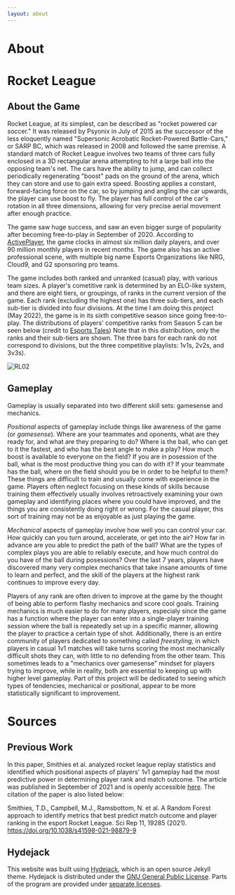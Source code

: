 ```yaml
---
layout: about
---
```


# About

<!--author-->

# Rocket League

## About the Game

Rocket League, at its simplest, can be described as "rocket powered car soccer." It was released
by Psyonix in July of 2015 as the successor of the less eloquently named "Supersonic Acrobatic
Rocket-Powered Battle-Cars," or SARP BC, which was released in 2008 and followed the same premise.
A standard match of Rocket League involves two teams of three cars fully enclosed in a 3D 
rectangular arena attempting to hit a large ball into the opposing team's net. The cars have the
ability to jump, and can collect periodically regenerating "boost" pads on the ground of the arena,
which they can store and use to gain extra speed. Boosting applies a constant, forward-facing force
on the car, so by jumping and angling the car upwards, the player can use boost to fly. The player
has full control of the car's rotation in all three dimensions, allowing for very precise aerial
movement after enough practice.

The game saw huge success, and saw an even bigger surge of popularity after becoming free-to-play
in September of 2020. According to [ActivePlayer][RL00], the game clocks in almost six million
daily players, and over 90 million monthly players in recent months. The game also has an active
professional scene, with multiple big name Esports Organizations like NRG, Cloud9, and G2
sponsoring pro teams.

The game includes both ranked and unranked (casual) play, with various team sizes. A player's
cometitive rank is determined by an ELO-like system, and there are eight tiers, or groupings, of 
ranks in the current version of the game. Each rank (excluding the highest one) has three
sub-tiers, and each sub-tier is divided into four divisions. At the time I am doing this project
(May 2022), the game is in its sixth competitive season since going free-to-play. The distributions
of players' competitive ranks from Season 5 can be seen below (credit to [Esports Tales][RL01])
Note that in this distribution, only the ranks and their sub-tiers are shown. The three bars for
each rank do not correspond to divisions, but the three competitive playlists: 1v1s, 2v2s, and
3v3s).

![RL02]

## Gameplay

Gameplay is usually separated into two different skill sets: gamesense and mechanics.

*Positional* aspects of gameplay include things like awareness of the game (or *gamesense*).
Where are your teammates and oponents, what are they ready for, and what are they preparing to do?
Where is the ball, who can get to it the fastest, and who has the best angle to make a play? How
much boost is available to everyone on the field? If you are in posession of the ball, what is the
most productive thing you can do with it? If your teammate has the ball, where on the field should
you be in order to be helpful to them? These things are difficult to train and usually come with
experience in the game. Players often neglect focusing on these kinds of skills because training
them effectively usually involves retroactively examining your own gameplay and identifying places
where you could have improved, and the things you are consistently doing right or wrong. For the
casual player, this sort of training may not be as enjoyable as just playing the game.

*Mechanical* aspects of gameplay involve how well you can control your car. How quickly can you
turn around, accelerate, or get into the air? How far in advance are you able to predict the path
of the ball? What are the types of complex plays you are able to reliably execute, and how much
control do you have of the ball during posessions? Over the last 7 years, players have discovered
many very complex mechanics that take insane amounts of time to learn and perfect, and the skill of
the players at the highest rank continues to improve every day.

Players of any rank are often driven to improve at the game by the thought of being able to perform
flashy mechanics and score cool goals. Training mechanics is much easier to do for many players,
especialy since the game has a function where the player can enter into a single-player training
session where the ball is repeatedly set up in a specific manner, allowing the player to practice
a certain type of shot. Additionally, there is an entire community of players dedicated to
something called *freestyling,* in which players in casual 1v1 matches will take turns scoring the
most mechanically difficult shots they can, with little to no defending from the other team. This
sometimes leads to a "mechanics over gamesense" mindset for players trying to improve, while in
reality, both are essential to keeping up with higher level gameplay. Part of this project will be
dedicated to seeing which types of tendencies, mechanical or positional, appear to be more
statistically significant to improvement.

# Sources

## Previous Work

In this paper, Smithies et al. analyzed rocket league replay statistics and identified which
positional aspects of players' 1v1 gameplay had the most predictive power in determining player
rank and match outcome. The article was published in September of 2021 and is openly accessible
[here][PW00]. The citation of the paper is also listed below:

Smithies, T.D., Campbell, M.J., Ramsbottom, N. et al. A Random Forest approach to identify metrics
that best predict match outcome and player ranking in the esport Rocket League. Sci Rep 11, 19285
(2021). https://doi.org/10.1038/s41598-021-98879-9

## Hydejack

This website was built using [Hydejack][HJ00], which is an open source Jekyll theme.
Hydejack is distributed under the [GNU General Public License][HJ01].
Parts of the program are provided under [separate licenses][HJ02].

[RL00]: https://activeplayer.io/rocket-league/
[RL01]: https://www.esportstales.com/rocket-league/seasonal-rank-distribution-and-players-percentage-by-tier
[RL02]: https://images.squarespace-cdn.com/content/v1/59af2189c534a58c97bd63b3/bbd07e16-17df-40d7-a9fe-2cbd50f823ea/Rocket+League+rank+distribution+Season+5.jpg

[PW00]: https://doi.org/10.1038/s41598-021-98879-9

[HJ00]: https://hydejack.com/
[HJ01]: licenses/GPL-3.0.md
[HJ02]: NOTICE.md